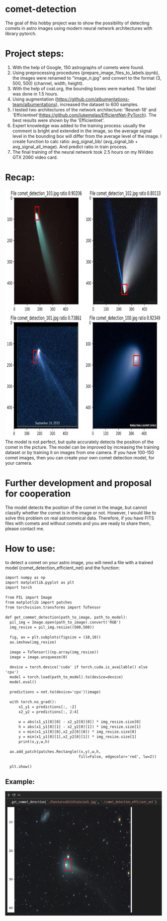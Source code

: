 # comet-detection
The goal of this hobby project was to show the possibility of detecting comets in astro images using modern neural network architectures with library pytorch.

# Project steps:
1. With the help of Google, 150 astrographs of comets were found.
2. Using preprocessing procedures (prepare_image_files_to_labels.ipynb), the images were renamed to "image_n.jpg" and convert to the format (3, 500, 500) (channel, width, height).
3. With the help of cvat.org, the bounding boxes were marked. The label was done in 1.5 hours.
4. Using augmentation (https://github.com/albumentations-team/albumentations), increased the dataset to 600 samples.
4. I tested two architectures of the network architecture: 'Resnet-18' and 'Efficientnet'(https://github.com/lukemelas/EfficientNet-PyTorch). The best results were shown by the 'Efficientnet'.
5. Expert knowledge was added to the training process: usually the comment is bright and extended in the image, 
so the average signal level in the bounding box will differ from the average level of the image. 
I create function to calc ratio: avg_signal_bb/ (avg_signal_bb + avg_signal_all_image). And predict ratio in train process.
6. The final training of the neural network took 2.5 hours on my NVideo GTX 2060 video card.

# Recap:
<img src="./image_results/results_1.png" height="400">
<img src="./image_results/results_2.png" height="400">
  The model is not perfect, but quite accurately detects the position of the comet in the picture. The model can be improved by increasing the training dataset or by training it on images from one camera. If you have 100-150 comet images, then you can create your own comet detection model, for your camera.

# Further development and proposal for cooperation
The model detects the position of the comet in the image, but cannot classify whether the comet is in the image or not. However, I would like to solve this problem on real astronomical data. Therefore, if you have FITS files with comets and without comets and you are ready to share them, please contact me.

# How to use:
  to detect a comet on your astro image, you will need a file with a trained model (comet_detection_efficient_net) and the function:
  
    import numpy as np
    import matplotlib.pyplot as plt
    import torch
    
    from PIL import Image
    from matplotlib import patches
    from torchvision.transforms import ToTensor

    def get_commet_detection(path_to_image, path_to_model):
      pil_img = Image.open(path_to_image).convert('RGB')
      img_resize = pil_img.resize((500,500))

      fig, ax = plt.subplots(figsize = (10,10))
      ax.imshow(img_resize)

      image = ToTensor()(np.array(img_resize))
      image = image.unsqueeze(0)
      
      device = torch.device('cuda' if torch.cuda.is_available() else 'cpu')
      model = torch.load(path_to_model).to(device=device)
      model.eval()

      predictions = net.to(device='cpu')(image)

      with torch.no_grad():
          x1_y1 = predictions[:, :2]
          x2_y2 = predictions[:, 2:4]

          w = abs(x1_y1[0][0] - x2_y2[0][0]) * img_resize.size[0]
          h = abs(x1_y1[0][1] - x2_y2[0][1]) * img_resize.size[1]
          x = min(x1_y1[0][0],x2_y2[0][0]) * img_resize.size[0]
          y = min(x1_y1[0][1],x2_y2[0][1]) * img_resize.size[1]
          print(x,y,w,h)

      ax.add_patch(patches.Rectangle((x,y),w,h,
                                     fill=False, edgecolor='red', lw=2))

      plt.show()  

## Example:

<img src="./image_results/results_3.png" height="400">

